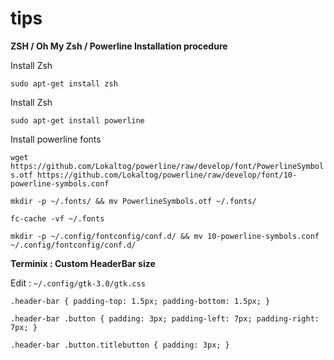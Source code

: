 # tips
**ZSH / Oh My Zsh / Powerline Installation procedure** 

Install Zsh

`sudo apt-get install zsh`

Install Zsh

`sudo apt-get install powerline`

Install powerline fonts

`wget https://github.com/Lokaltog/powerline/raw/develop/font/PowerlineSymbols.otf https://github.com/Lokaltog/powerline/raw/develop/font/10-powerline-symbols.conf`

`mkdir -p ~/.fonts/ && mv PowerlineSymbols.otf ~/.fonts/`

`fc-cache -vf ~/.fonts`

`mkdir -p ~/.config/fontconfig/conf.d/ && mv 10-powerline-symbols.conf ~/.config/fontconfig/conf.d/`


**Terminix : Custom HeaderBar size**

Edit : `~/.config/gtk-3.0/gtk.css`


`.header-bar
 {
     padding-top: 1.5px;
     padding-bottom: 1.5px;
 }`

 `.header-bar .button
 {
     padding: 3px;
     padding-left: 7px;
     padding-right: 7px;
 }`

 `.header-bar .button.titlebutton
 {
     padding: 3px;
 }`
